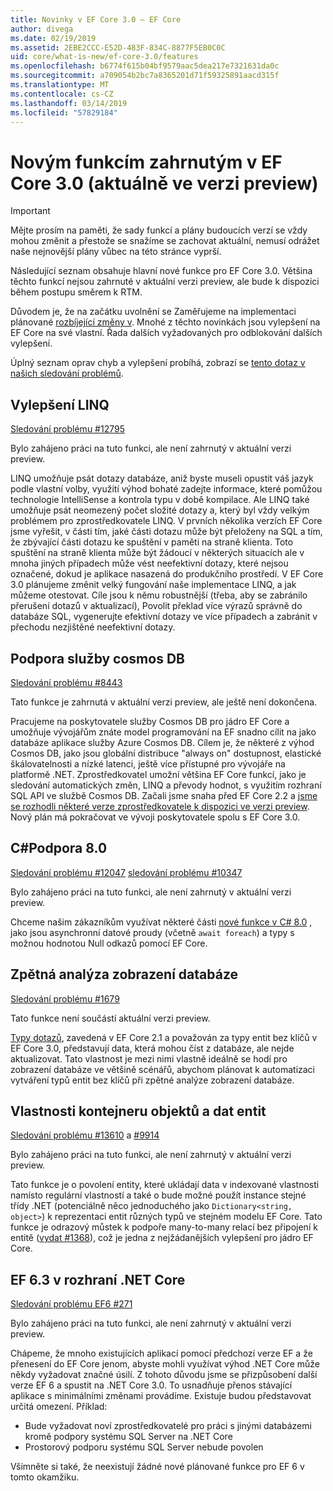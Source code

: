 ```yaml
---
title: Novinky v EF Core 3.0 – EF Core
author: divega
ms.date: 02/19/2019
ms.assetid: 2EBE2CCC-E52D-483F-834C-8877F5EB0C0C
uid: core/what-is-new/ef-core-3.0/features
ms.openlocfilehash: b6774f615b04bf9579aac5dea217e7321631da0c
ms.sourcegitcommit: a709054b2bc7a8365201d71f59325891aacd315f
ms.translationtype: MT
ms.contentlocale: cs-CZ
ms.lasthandoff: 03/14/2019
ms.locfileid: "57829184"
---
```

# <a name="new-features-included-in-ef-core-30-currently-in-preview"></a>Novým funkcím zahrnutým v EF Core 3.0 (aktuálně ve verzi preview)

> [!IMPORTANT]
> Mějte prosím na paměti, že sady funkcí a plány budoucích verzí se vždy mohou změnit a přestože se snažíme se zachovat aktuální, nemusí odrážet naše nejnovější plány vůbec na této stránce vyprší.

Následující seznam obsahuje hlavní nové funkce pro EF Core 3.0.
Většina těchto funkcí nejsou zahrnuté v aktuální verzi preview, ale bude k dispozici během postupu směrem k RTM.

Důvodem je, že na začátku uvolnění se Zaměřujeme na implementaci plánované [rozbíjející změny v](xref:core/what-is-new/ef-core-3.0/breaking-changes).
Mnohé z těchto novinkách jsou vylepšení na EF Core na své vlastní.
Řada dalších vyžadovaných pro odblokování dalších vylepšení. 

Úplný seznam oprav chyb a vylepšení probíhá, zobrazí se [tento dotaz v našich sledování problémů](https://github.com/aspnet/EntityFrameworkCore/issues?q=is%3Aopen+is%3Aissue+milestone%3A3.0.0+sort%3Areactions-%2B1-desc).

## <a name="linq-improvements"></a>Vylepšení LINQ 

[Sledování problému #12795](https://github.com/aspnet/EntityFrameworkCore/issues/12795)

Bylo zahájeno práci na tuto funkci, ale není zahrnutý v aktuální verzi preview.

LINQ umožňuje psát dotazy databáze, aniž byste museli opustit váš jazyk podle vlastní volby, využití výhod bohaté zadejte informace, které pomůžou technologie IntelliSense a kontrola typu v době kompilace.
Ale LINQ také umožňuje psát neomezený počet složité dotazy a, který byl vždy velkým problémem pro zprostředkovatele LINQ.
V prvních několika verzích EF Core jsme vyřešit, v části tím, jaké části dotazu může být přeloženy na SQL a tím, že zbývající části dotazu ke spuštění v paměti na straně klienta.
Toto spuštění na straně klienta může být žádoucí v některých situacích ale v mnoha jiných případech může vést neefektivní dotazy, které nejsou označené, dokud je aplikace nasazená do produkčního prostředí.
V EF Core 3.0 plánujeme změnit velký fungování naše implementace LINQ, a jak můžeme otestovat.
Cíle jsou k němu robustnější (třeba, aby se zabránilo přerušení dotazů v aktualizací), Povolit překlad více výrazů správně do databáze SQL, vygenerujte efektivní dotazy ve více případech a zabránit v přechodu nezjištěné neefektivní dotazy.

## <a name="cosmos-db-support"></a>Podpora služby cosmos DB 

[Sledování problému #8443](https://github.com/aspnet/EntityFrameworkCore/issues/8443)

Tato funkce je zahrnutá v aktuální verzi preview, ale ještě není dokončena. 

Pracujeme na poskytovatele služby Cosmos DB pro jádro EF Core a umožňuje vývojářům znáte model programování na EF snadno cílit na jako databáze aplikace služby Azure Cosmos DB.
Cílem je, že některé z výhod Cosmos DB, jako jsou globální distribuce "always on" dostupnost, elastické škálovatelnosti a nízké latenci, ještě více přístupné pro vývojáře na platformě .NET.
Zprostředkovatel umožní většina EF Core funkcí, jako je sledování automatických změn, LINQ a převody hodnot, s využitím rozhraní SQL API ve službě Cosmos DB.
Začali jsme snaha před EF Core 2.2 a [jsme se rozhodli některé verze zprostředkovatele k dispozici ve verzi preview](https://blogs.msdn.microsoft.com/dotnet/2018/10/17/announcing-entity-framework-core-2-2-preview-3/).
Nový plán má pokračovat ve vývoji poskytovatele spolu s EF Core 3.0. 

## <a name="c-80-support"></a>C#Podpora 8.0

[Sledování problému #12047](https://github.com/aspnet/EntityFrameworkCore/issues/12047)
[sledování problému #10347](https://github.com/aspnet/EntityFrameworkCore/issues/10347)

Bylo zahájeno práci na tuto funkci, ale není zahrnutý v aktuální verzi preview.

Chceme našim zákazníkům využívat některé části [nové funkce v C# 8.0](https://blogs.msdn.microsoft.com/dotnet/2018/11/12/building-c-8-0/) , jako jsou asynchronní datové proudy (včetně `await foreach`) a typy s možnou hodnotou Null odkazů pomocí EF Core.

## <a name="reverse-engineering-of-database-views"></a>Zpětná analýza zobrazení databáze

[Sledování problému #1679](https://github.com/aspnet/EntityFrameworkCore/issues/1679)

Tato funkce není součástí aktuální verzi preview.

[Typy dotazů](xref:core/modeling/query-types), zavedená v EF Core 2.1 a považován za typy entit bez klíčů v EF Core 3.0, představují data, která mohou číst z databáze, ale nejde aktualizovat.
Tato vlastnost je mezi nimi vlastně ideálně se hodí pro zobrazení databáze ve většině scénářů, abychom plánovat k automatizaci vytváření typů entit bez klíčů při zpětné analýze zobrazení databáze.

## <a name="property-bag-entities"></a>Vlastnosti kontejneru objektů a dat entit 

[Sledování problému #13610](https://github.com/aspnet/EntityFrameworkCore/issues/13610) a [#9914](https://github.com/aspnet/EntityFrameworkCore/issues/9914)

Bylo zahájeno práci na tuto funkci, ale není zahrnutý v aktuální verzi preview. 

Tato funkce je o povolení entity, které ukládají data v indexované vlastnosti namísto regulární vlastností a také o bude možné použít instance stejné třídy .NET (potenciálně něco jednoduchého jako `Dictionary<string, object>`) k reprezentaci entit různých typů ve stejném modelu EF Core.
Tato funkce je odrazový můstek k podpoře many-to-many relací bez připojení k entitě ([vydat #1368](https://github.com/aspnet/EntityFrameworkCore/issues/1368)), což je jedna z nejžádanějších vylepšení pro jádro EF Core.

## <a name="ef-63-on-net-core"></a>EF 6.3 v rozhraní .NET Core 

[Sledování problému EF6 #271](https://github.com/aspnet/EntityFramework6/issues/271)

Bylo zahájeno práci na tuto funkci, ale není zahrnutý v aktuální verzi preview. 

Chápeme, že mnoho existujících aplikací pomocí předchozí verze EF a že přenesení do EF Core jenom, abyste mohli využívat výhod .NET Core může někdy vyžadovat značné úsilí.
Z tohoto důvodu jsme se přizpůsobení další verze EF 6 a spustit na .NET Core 3.0.
To usnadňuje přenos stávající aplikace s minimálními změnami provádíme.
Existuje budou představovat určitá omezení. Příklad:
- Bude vyžadovat noví zprostředkovatelé pro práci s jinými databázemi kromě podpory systému SQL Server na .NET Core
- Prostorový podporu systému SQL Server nebude povolen

Všimněte si také, že neexistují žádné nové plánované funkce pro EF 6 v tomto okamžiku.
